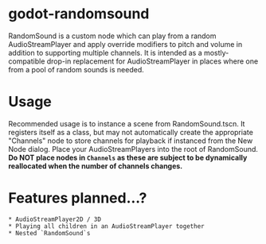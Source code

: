 # godot-randomsound
RandomSound is a custom node which can play from a random AudioStreamPlayer and apply override modifiers to pitch and volume in addition to supporting multiple channels.  It is intended as a mostly-compatible drop-in replacement for AudioStreamPlayer in places where one from a pool of random sounds is needed.


# Usage
Recommended usage is to instance a scene from RandomSound.tscn.  It registers itself as a class, but may not automatically create the appropriate "Channels" node to store channels for playback if instanced from the New Node dialog.  Place your AudioStreamPlayers into the root of RandomSound.  **Do NOT place nodes in `Channels` as these are subject to be dynamically reallocated when the number of channels changes.**

# Features planned...?
	* AudioStreamPlayer2D / 3D
	* Playing all children in an AudioStreamPlayer together
	* Nested `RandomSound`s
	